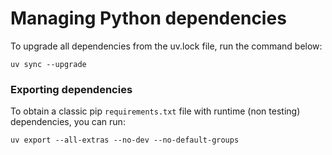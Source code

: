 # Managing Python dependencies

To upgrade all dependencies from the uv.lock file, run the command below:

```shell
uv sync --upgrade
```

### Exporting dependencies

To obtain a classic pip `requirements.txt` file with runtime (non testing)
dependencies, you can run:

```shell
uv export --all-extras --no-dev --no-default-groups
```
